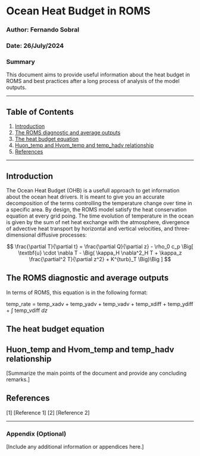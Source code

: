 # Ocean Heat Budget in ROMS
### Author: Fernando Sobral
### Date: 26/July/2024
### Summary
This document aims to provide useful information about the heat budget in ROMS and best practices after a long process of analysis of the model outputs.

---

## Table of Contents
1. [Introduction](#introduction)
2. [The ROMS diagnostic and average outputs](#the-roms-diagnostic-and-average-outputs)
3. [The heat budget equation](#the-heat-budget-equation)
4. [Huon_temp and Hvom_temp and temp_hadv relationship](#huon_temp-and-hvom_temp-and-temp_hadv-relationship)
5. [References](#references)



---

## Introduction
The Ocean Heat Budget (OHB) is a usefull approach to get information about the ocean heat drivers. It is meant to 
give you an accurate decomposition of the terms controlling the temperature change over time in a specific
area. By design, the ROMS model satisfy the heat conservation equation at every grid poing. The time evolution of temperature in the ocean is given by the sum of net heat exchange with the atmosphere, divergence of advective heat transport by horizontal and vertical velocities, and three-dimensional diffusive processes:

$$
\frac{\partial T}{\partial t} = \frac{\partial Q}{\partial z} - \rho_0 c_p \Big[ \textbf{u} \cdot \nabla T - \Big( \kappa_H \nabla^2_H T + \kappa_z \frac{\partial^2 T}{\partial z^2} + K^{turb}_T \Big)\Big ]
$$



## The ROMS diagnostic and average outputs
In terms of ROMS, this equation is in the following format:

temp\_rate = temp\_xadv + temp\_yadv + temp\_vadv + temp\_xdiff + temp\_ydiff + $\int$ temp\_vdiff $dz$





## The heat budget equation


## Huon_temp and Hvom_temp and temp_hadv relationship
[Summarize the main points of the document and provide any concluding remarks.]

## References
[1] [Reference 1]
[2] [Reference 2]

---

### Appendix (Optional)
[Include any additional information or appendices here.]
